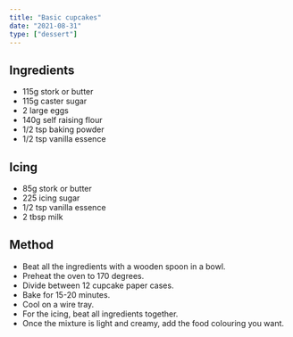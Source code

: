 ```yaml
---
title: "Basic cupcakes"
date: "2021-08-31"
type: ["dessert"]
---
```


## Ingredients

- 115g stork or butter
- 115g caster sugar
- 2 large eggs
- 140g self raising flour
- 1/2 tsp baking powder
- 1/2 tsp vanilla essence

## Icing

- 85g stork or butter
- 225 icing sugar
- 1/2 tsp vanilla essence
- 2 tbsp milk

## Method

- Beat all the ingredients with a wooden spoon in a bowl.
- Preheat the oven to 170 degrees.
- Divide between 12 cupcake paper cases.
- Bake for 15-20 minutes.
- Cool on a wire tray.
- For the icing, beat all ingredients together.
- Once the mixture is light and creamy, add the food colouring you want.
